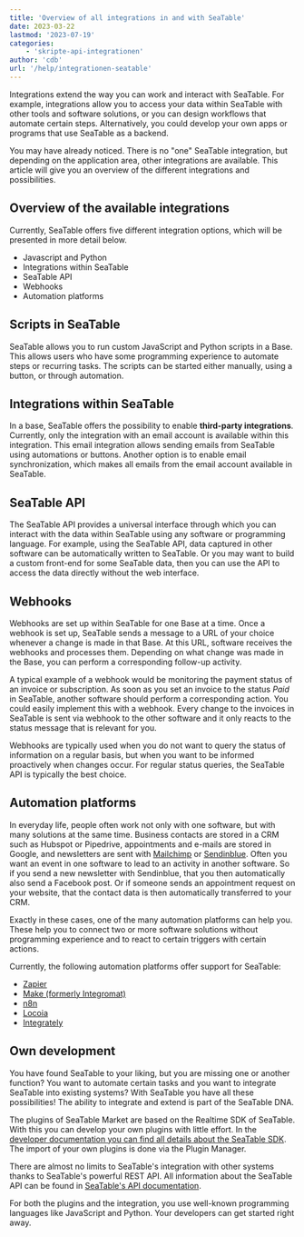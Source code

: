 ```yaml
---
title: 'Overview of all integrations in and with SeaTable'
date: 2023-03-22
lastmod: '2023-07-19'
categories:
    - 'skripte-api-integrationen'
author: 'cdb'
url: '/help/integrationen-seatable'
---
```


Integrations extend the way you can work and interact with SeaTable. For example, integrations allow you to access your data within SeaTable with other tools and software solutions, or you can design workflows that automate certain steps. Alternatively, you could develop your own apps or programs that use SeaTable as a backend.

You may have already noticed. There is no "one" SeaTable integration, but depending on the application area, other integrations are available. This article will give you an overview of the different integrations and possibilities.

## Overview of the available integrations

Currently, SeaTable offers five different integration options, which will be presented in more detail below.

- Javascript and Python
- Integrations within SeaTable
- SeaTable API
- Webhooks
- Automation platforms

## Scripts in SeaTable

SeaTable allows you to run custom JavaScript and Python scripts in a Base. This allows users who have some programming experience to automate steps or recurring tasks. The scripts can be started either manually, using a button, or through automation.

## Integrations within SeaTable

In a base, SeaTable offers the possibility to enable **third-party integrations**. Currently, only the integration with an email account is available within this integration. This email integration allows sending emails from SeaTable using automations or buttons. Another option is to enable email synchronization, which makes all emails from the email account available in SeaTable.

## SeaTable API

The SeaTable API provides a universal interface through which you can interact with the data within SeaTable using any software or programming language. For example, using the SeaTable API, data captured in other software can be automatically written to SeaTable. Or you may want to build a custom front-end for some SeaTable data, then you can use the API to access the data directly without the web interface.

## Webhooks

Webhooks are set up within SeaTable for one Base at a time. Once a webhook is set up, SeaTable sends a message to a URL of your choice whenever a change is made in that Base. At this URL, software receives the webhooks and processes them. Depending on what change was made in the Base, you can perform a corresponding follow-up activity.

A typical example of a webhook would be monitoring the payment status of an invoice or subscription. As soon as you set an invoice to the status _Paid_ in SeaTable, another software should perform a corresponding action. You could easily implement this with a webhook. Every change to the invoices in SeaTable is sent via webhook to the other software and it only reacts to the status message that is relevant for you.

Webhooks are typically used when you do not want to query the status of information on a regular basis, but when you want to be informed proactively when changes occur. For regular status queries, the SeaTable API is typically the best choice.

## Automation platforms

In everyday life, people often work not only with one software, but with many solutions at the same time. Business contacts are stored in a CRM such as Hubspot or Pipedrive, appointments and e-mails are stored in Google, and newsletters are sent with [Mailchimp](https://mailchimp.com/) or [Sendinblue](https://de.sendinblue.com/). Often you want an event in one software to lead to an activity in another software. So if you send a new newsletter with Sendinblue, that you then automatically also send a Facebook post. Or if someone sends an appointment request on your website, that the contact data is then automatically transferred to your CRM.

Exactly in these cases, one of the many automation platforms can help you. These help you to connect two or more software solutions without programming experience and to react to certain triggers with certain actions.

Currently, the following automation platforms offer support for SeaTable:

- [Zapier](https://zapier.com/apps/seatable/integrations)
- [Make (formerly Integromat)](https://www.make.com/en/integrations/seatable)
- [n8n](https://docs.n8n.io/integrations/builtin/app-nodes/n8n-nodes-base.seatable/)
- [Locoia](https://www.locoia.com/connector/seatable-integration)
- [Integrately](https://integrately.com/integrations/seatable)

## Own development

You have found SeaTable to your liking, but you are missing one or another function? You want to automate certain tasks and you want to integrate SeaTable into existing systems? With SeaTable you have all these possibilities! The ability to integrate and extend is part of the SeaTable DNA.

The plugins of SeaTable Market are based on the Realtime SDK of SeaTable. With this you can develop your own plugins with little effort. In the [developer documentation you can find all details about the SeaTable SDK](https://docs.seatable.io/published/dtable-sdk/home.md/). The import of your own plugins is done via the Plugin Manager.

There are almost no limits to SeaTable's integration with other systems thanks to SeaTable's powerful REST API. All information about the SeaTable API can be found in [SeaTable's API documentation](https://docs.seatable.io/published/seatable-api/home.md/).

For both the plugins and the integration, you use well-known programming languages like JavaScript and Python. Your developers can get started right away.
